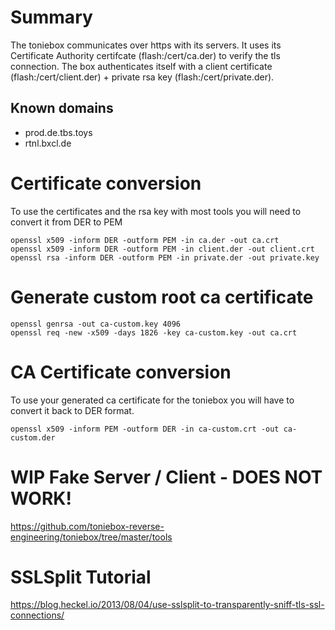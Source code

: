 # Summary
The toniebox communicates over https with its servers. It uses its Certificate Authority certifcate (flash:/cert/ca.der) to verify the tls connection. The box authenticates itself with a client certificate (flash:/cert/client.der) + private rsa key (flash:/cert/private.der).
## Known domains
* prod.de.tbs.toys
* rtnl.bxcl.de

# Certificate conversion
To use the certificates and the rsa key with most tools you will need to convert it from DER to PEM
```
openssl x509 -inform DER -outform PEM -in ca.der -out ca.crt
openssl x509 -inform DER -outform PEM -in client.der -out client.crt
openssl rsa -inform DER -outform PEM -in private.der -out private.key
```

# Generate custom root ca certificate
```
openssl genrsa -out ca-custom.key 4096
openssl req -new -x509 -days 1826 -key ca-custom.key -out ca.crt
```

# CA Certificate conversion
To use your generated ca certificate for the toniebox you will have to convert it back to DER format.
```
openssl x509 -inform PEM -outform DER -in ca-custom.crt -out ca-custom.der
```

# WIP Fake Server / Client - DOES NOT WORK!
https://github.com/toniebox-reverse-engineering/toniebox/tree/master/tools

# SSLSplit Tutorial
https://blog.heckel.io/2013/08/04/use-sslsplit-to-transparently-sniff-tls-ssl-connections/